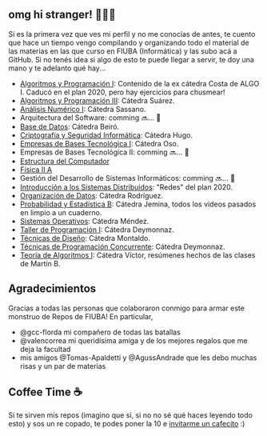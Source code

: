 ## omg hi stranger! 🙋🏻‍♀️

Si es la primera vez que ves mi perfil y no me conocías de antes, te cuento que hace un tiempo vengo compilando y organizando todo el material de las materias en las que curso en FIUBA (Informática) y las subo acá a GitHub. Si no tenés idea si algo de esto te puede llegar a servir, te doy una mano y te adelanto qué hay...

- [Algoritmos y Programación I](https://github.com/gcc-cdimatteo/Algoritmos-y-Programacion-I-75.40): Contenido de la ex cátedra Costa de ALGO I. Caducó en el plan 2020, pero hay ejercicios para chusmear!
- [Algoritmos y Programación III](https://github.com/gcc-cdimatteo/Algoritmos-y-Programacion-III-75.07): Cátedra Suárez.
- [Análisis Numérico I](https://github.com/gcc-cdimatteo/Analisis-Numerico-I-75.12): Cátedra Sassano.
- Arquitectura del Software: comming 🔜... 👀
- [Base de Datos](https://github.com/gcc-cdimatteo/Base-de-Datos-75.15): Cátedra Beiró.
- [Criptografía y Seguridad Informática](https://github.com/gcc-cdimatteo/Criptografia-y-Seguridad-Informatica): Cátedra Hugo.
- [Empresas de Bases Tecnológica I](https://github.com/gcc-cdimatteo/EBTI-Empresas-de-Base-Tecnologica): Cátedra Oso.
- Empresas de Bases Tecnológica II: comming 🔜... 👀
- [Estructura del Computador](https://github.com/gcc-cdimatteo/Estructura-del-Computador-66.70)
- [Física II A](https://github.com/gcc-cdimatteo/Fisica-II-A-62.03)
- Gestión del Desarrollo de Sistemas Informáticos: comming 🔜... 👀
- [Introducción a los Sistemas Distribuidos](https://github.com/gcc-cdimatteo/Introduccion-a-los-Sistemas-Distribuidos-75.43): "Redes" del plan 2020.
- [Organización de Datos](https://github.com/gcc-cdimatteo/Organizacion-de-Datos-75.06): Cátedra Rodríguez.
- [Probabilidad y Estadística B](https://github.com/gcc-cdimatteo/Probabilidad-y-Estadistica-61.09): Cátedra Jemina, todos los videos pasados en limpio a un cuaderno.
- [Sistemas Operativos](https://github.com/gcc-cdimatteo/Sistemas-Operativos-75.08): Cátedra Méndez.
- [Taller de Programación I](https://github.com/gcc-cdimatteo/Taller-de-Programacion-I-75.42): Cátedra Deymonnaz.
- [Técnicas de Diseño](https://github.com/gcc-cdimatteo/Tecnicas-de-Diseno-75.10): Cátedra Montaldo.
- [Técnicas de Programación Concurrente](https://github.com/gcc-cdimatteo/Tecnicas-de-Programacion-Concurrente-I-7559): Cátedra Deymonnaz.
- [Teoría de Algoritmos I](https://github.com/gcc-cdimatteo/Teoria-de-Algoritmos-I-75.29): Cátedra Víctor, resúmenes hechos de las clases de Martín B.

## Agradecimientos

Gracias a todas las personas que colaboraron conmigo para armar este monstruo de Repos de FIUBA! En particular,
- @gcc-florda mi compañero de todas las batallas
- @valencorrea mi queridísima amiga y de los mejores regalos que me deja la facultad
- mis amigos @Tomas-Apaldetti y @AgussAndrade que les debo muchas risas y un par de materias

## Coffee Time ☕️

Si te sirven mis repos (imagino que sí, si no no sé qué haces leyendo todo esto) y sos un re copado, te podes poner la 10 e [invitarme un cafecito](https://cafecito.app/gcc-cdimatteo) :)
